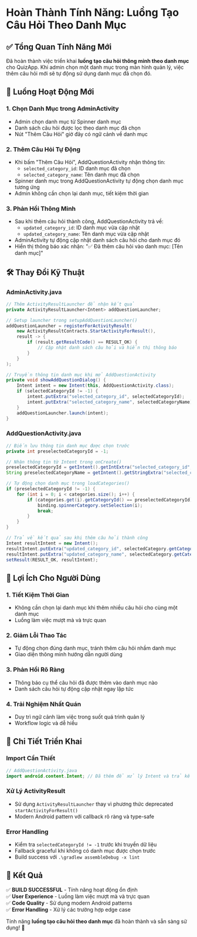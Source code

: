 # Hoàn Thành Tính Năng: Luồng Tạo Câu Hỏi Theo Danh Mục

## ✅ Tổng Quan Tính Năng Mới
Đã hoàn thành việc triển khai **luồng tạo câu hỏi thông minh theo danh mục** cho QuizApp. Khi admin chọn một danh mục trong màn hình quản lý, việc thêm câu hỏi mới sẽ tự động sử dụng danh mục đã chọn đó.

## 🔄 Luồng Hoạt Động Mới

### 1. Chọn Danh Mục trong AdminActivity
- Admin chọn danh mục từ Spinner danh mục
- Danh sách câu hỏi được lọc theo danh mục đã chọn
- Nút "Thêm Câu Hỏi" giờ đây có ngữ cảnh về danh mục

### 2. Thêm Câu Hỏi Tự Động
- Khi bấm "Thêm Câu Hỏi", AddQuestionActivity nhận thông tin:
  - `selected_category_id`: ID danh mục đã chọn  
  - `selected_category_name`: Tên danh mục đã chọn
- Spinner danh mục trong AddQuestionActivity tự động chọn danh mục tương ứng
- Admin không cần chọn lại danh mục, tiết kiệm thời gian

### 3. Phản Hồi Thông Minh
- Sau khi thêm câu hỏi thành công, AddQuestionActivity trả về:
  - `updated_category_id`: ID danh mục vừa cập nhật
  - `updated_category_name`: Tên danh mục vừa cập nhật
- AdminActivity tự động cập nhật danh sách câu hỏi cho danh mục đó
- Hiển thị thông báo xác nhận: "✅ Đã thêm câu hỏi vào danh mục: [Tên danh mục]"

## 🛠️ Thay Đổi Kỹ Thuật

### AdminActivity.java
```java
// Thêm ActivityResultLauncher để nhận kết quả
private ActivityResultLauncher<Intent> addQuestionLauncher;

// Setup launcher trong setupAddQuestionLauncher()
addQuestionLauncher = registerForActivityResult(
    new ActivityResultContracts.StartActivityForResult(),
    result -> {
        if (result.getResultCode() == RESULT_OK) {
            // Cập nhật danh sách câu hỏi và hiển thị thông báo
        }
    }
);

// Truyền thông tin danh mục khi mở AddQuestionActivity
private void showAddQuestionDialog() {
    Intent intent = new Intent(this, AddQuestionActivity.class);
    if (selectedCategoryId != -1) {
        intent.putExtra("selected_category_id", selectedCategoryId);
        intent.putExtra("selected_category_name", selectedCategoryName);
    }
    addQuestionLauncher.launch(intent);
}
```

### AddQuestionActivity.java
```java
// Biến lưu thông tin danh mục được chọn trước
private int preselectedCategoryId = -1;

// Nhận thông tin từ Intent trong onCreate()
preselectedCategoryId = getIntent().getIntExtra("selected_category_id", -1);
String preselectedCategoryName = getIntent().getStringExtra("selected_category_name");

// Tự động chọn danh mục trong loadCategories()
if (preselectedCategoryId != -1) {
    for (int i = 0; i < categories.size(); i++) {
        if (categories.get(i).getCategoryId() == preselectedCategoryId) {
            binding.spinnerCategory.setSelection(i);
            break;
        }
    }
}

// Trả về kết quả sau khi thêm câu hỏi thành công
Intent resultIntent = new Intent();
resultIntent.putExtra("updated_category_id", selectedCategory.getCategoryId());
resultIntent.putExtra("updated_category_name", selectedCategory.getCategoryName());
setResult(RESULT_OK, resultIntent);
```

## 🎯 Lợi Ích Cho Người Dùng

### 1. **Tiết Kiệm Thời Gian**
- Không cần chọn lại danh mục khi thêm nhiều câu hỏi cho cùng một danh mục
- Luồng làm việc mượt mà và trực quan

### 2. **Giảm Lỗi Thao Tác**  
- Tự động chọn đúng danh mục, tránh thêm câu hỏi nhầm danh mục
- Giao diện thông minh hướng dẫn người dùng

### 3. **Phản Hồi Rõ Ràng**
- Thông báo cụ thể câu hỏi đã được thêm vào danh mục nào
- Danh sách câu hỏi tự động cập nhật ngay lập tức

### 4. **Trải Nghiệm Nhất Quán**
- Duy trì ngữ cảnh làm việc trong suốt quá trình quản lý
- Workflow logic và dễ hiểu

## 🔧 Chi Tiết Triển Khai

### Import Cần Thiết
```java
// AddQuestionActivity.java
import android.content.Intent; // Đã thêm để xử lý Intent và trả kết quả
```

### Xử Lý ActivityResult
- Sử dụng `ActivityResultLauncher` thay vì phương thức deprecated `startActivityForResult()`
- Modern Android pattern với callback rõ ràng và type-safe

### Error Handling  
- Kiểm tra `selectedCategoryId != -1` trước khi truyền dữ liệu
- Fallback graceful khi không có danh mục được chọn trước
- Build success với `.\gradlew assembleDebug -x lint`

## 🎉 Kết Quả
✅ **BUILD SUCCESSFUL** - Tính năng hoạt động ổn định  
✅ **User Experience** - Luồng làm việc mượt mà và trực quan  
✅ **Code Quality** - Sử dụng modern Android patterns  
✅ **Error Handling** - Xử lý các trường hợp edge case  

Tính năng **luồng tạo câu hỏi theo danh mục** đã hoàn thành và sẵn sàng sử dụng! 🚀
